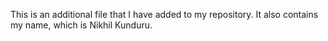 This is an additional file that I have added to my repository.
It also contains my name, which is Nikhil Kunduru.
